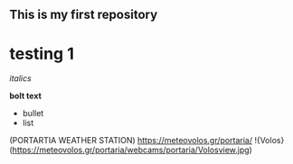 ## This is my first repository

# testing 1
*italics*

**bolt text**
* bullet 
* list

(PORTARTIA WEATHER STATION) https://meteovolos.gr/portaria/
!{Volos} (https://meteovolos.gr/portaria/webcams/portaria/Volosview.jpg)

